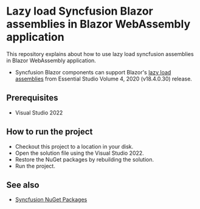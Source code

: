 # Lazy load Syncfusion Blazor assemblies in Blazor WebAssembly application

This repository explains about how to use lazy load syncfusion assemblies in Blazor WebAssembly application.

* Syncfusion Blazor components can support Blazor's [lazy load assemblies](https://docs.microsoft.com/en-us/aspnet/core/blazor/webassembly-lazy-load-assemblies?view=aspnetcore-5.0) from Essential Studio Volume 4, 2020 (v18.4.0.30) release.

## Prerequisites

* Visual Studio 2022

## How to run the project

* Checkout this project to a location in your disk.
* Open the solution file using the Visual Studio 2022.
* Restore the NuGet packages by rebuilding the solution.
* Run the project.

## See also

* [Syncfusion NuGet Packages](https://blazor.syncfusion.com/documentation/nuget-packages/)
